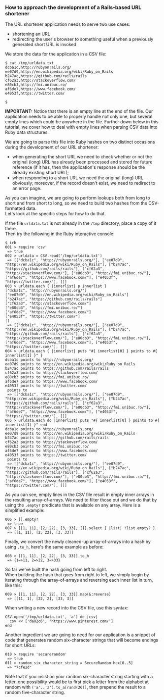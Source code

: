 ### How to approach the development of a Rails-based URL shortener

The URL shortener application needs to serve two use cases:
- shortening an URL
- redirecting the user's browser to something useful when a previously generated short URL is invoked

We store the data for the application in a CSV file:
```
$ cat /tmp/urldata.txt
dcba1c,http://rubyonrails.org/
ee07d9,http://en.wikipedia.org/wiki/Ruby_on_Rails
b247ac,https://github.com/rails/rails
cf62a3,http://stackoverflow.com/
e80cb3,http://fmi.unibuc.ro/
af6de7,https://www.facebook.com/
e4053f,https://twitter.com/

$
```
**IMPORTANT:** Notice that there is an empty line at the end of the file. Our application needs to be able to properly handle not only one, but several empty lines which could be anywhere in the file. Further down below in this tutorial, we cover how to deal with empty lines when parsing CSV data into Ruby data structures.

We are going to parse this file into Ruby hashes on two distinct occasions during the development of our URL shortener:
- when generating the short URL we need to check whether or not the original (long) URL has already been processed and stored for future reference (if it has, then the application's response should be the already existing short URL);
- when responding to a short URL we need the original (long) URL obviously; moreover, if the record doesn't exist, we need to redirect to an error page.

As you can imagine, we are going to perform lookups both from long to short and from short to long, so we need to build two hashes from the CSV-formatted data.  
Let's look at the specific steps for how to do that.

If the file `urldata.txt` is not already in the `/tmp` directory, place a copy of it there.  
Then try the following in the Ruby interactive console:
```
$ irb
001 > require 'csv'
 => true
002 > urldata = CSV.read('/tmp/urldata.txt')
 => [["dcba1c", "http://rubyonrails.org/"], ["ee07d9", "http://en.wikipedia.org/wiki/Ruby_on_Rails"], ["b247ac", "https://github.com/rails/rails"], ["cf62a3", "http://stackoverflow.com/"], ["e80cb3", "http://fmi.unibuc.ro/"], ["af6de7", "https://www.facebook.com/"], ["e4053f", "https://twitter.com/"], []]
003 > urldata.each { |innerlist| p innerlist }
["dcba1c", "http://rubyonrails.org/"]
["ee07d9", "http://en.wikipedia.org/wiki/Ruby_on_Rails"]
["b247ac", "https://github.com/rails/rails"]
["cf62a3", "http://stackoverflow.com/"]
["e80cb3", "http://fmi.unibuc.ro/"]
["af6de7", "https://www.facebook.com/"]
["e4053f", "https://twitter.com/"]
[]
 => [["dcba1c", "http://rubyonrails.org/"], ["ee07d9", "http://en.wikipedia.org/wiki/Ruby_on_Rails"], ["b247ac", "https://github.com/rails/rails"], ["cf62a3", "http://stackoverflow.com/"], ["e80cb3", "http://fmi.unibuc.ro/"], ["af6de7", "https://www.facebook.com/"], ["e4053f", "https://twitter.com/"], []]
004 > urldata.each { |innerlist| puts "#{ innerlist[0] } points to #{ innerlist[1] }" }
dcba1c points to http://rubyonrails.org/
ee07d9 points to http://en.wikipedia.org/wiki/Ruby_on_Rails
b247ac points to https://github.com/rails/rails
cf62a3 points to http://stackoverflow.com/
e80cb3 points to http://fmi.unibuc.ro/
af6de7 points to https://www.facebook.com/
e4053f points to https://twitter.com/
 points to
 => [["dcba1c", "http://rubyonrails.org/"], ["ee07d9", "http://en.wikipedia.org/wiki/Ruby_on_Rails"], ["b247ac", "https://github.com/rails/rails"], ["cf62a3", "http://stackoverflow.com/"], ["e80cb3", "http://fmi.unibuc.ro/"], ["af6de7", "https://www.facebook.com/"], ["e4053f", "https://twitter.com/"], []] 
005 > urldata.each do |innerlist| puts "#{ innerlist[0] } points to #{ innerlist[1] }" end
dcba1c points to http://rubyonrails.org/
ee07d9 points to http://en.wikipedia.org/wiki/Ruby_on_Rails
b247ac points to https://github.com/rails/rails
cf62a3 points to http://stackoverflow.com/
e80cb3 points to http://fmi.unibuc.ro/
af6de7 points to https://www.facebook.com/
e4053f points to https://twitter.com/
 points to
 => [["dcba1c", "http://rubyonrails.org/"], ["ee07d9", "http://en.wikipedia.org/wiki/Ruby_on_Rails"], ["b247ac", "https://github.com/rails/rails"], ["cf62a3", "http://stackoverflow.com/"], ["e80cb3", "http://fmi.unibuc.ro/"], ["af6de7", "https://www.facebook.com/"], ["e4053f", "https://twitter.com/"], []]
```
As you can see, empty lines in the CSV file result in empty inner arrays in the resulting array-of-arrays. We need to filter those out and we do that by using the `.empty?` predicate that is available on any array. Here is a simplified example:
```
006 > [].empty?
 => true
007 > [[1, 11], [2, 22], [3, 33], []].select { |list| !list.empty? }
 => [[1, 11], [2, 22], [3, 33]]
```
Finally, we convert the newly cleaned-up array-of-arrays into a hash by using `.to_h`, here's the same example as before:
```
008 > [[1, 11], [2, 22], [3, 33]].to_h
 => {1=>11, 2=>22, 3=>33}
```
So far we've built the hash going from left to right.  
When building the hash that goes from right to left, we simply begin by iterating through the array-of-arrays and reversing each inner list in turn, like this:
```
009 > [[1, 11], [2, 22], [3, 33]].map(&:reverse)
 => [[11, 1], [22, 2], [33, 3]]
```
When writing a new record into the CSV file, use this syntax:
```
CSV.open('/tmp/urldata.txt', 'a') do |csv|
  csv << ['da82c6', 'https://www.pinterest.com/']
end
```
Another ingredient we are going to need for our application is a snippet of code that generates random six-character strings that will become endings for short URLs:
```
010 > require 'securerandom'
 => true
011 > random_six_character_string = SecureRandom.hex[0..5]
 => "7cfe2d"
```
Note that if you insist on your random six-character string starting with a letter, one possibility would be to first pick a letter from the alphabet at random with `('a'..'z').to_a[rand(26)]`, then prepend the result to a random five-character string.
